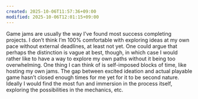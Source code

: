 ```yaml
---
created: 2025-10-06T11:57:36+09:00
modified: 2025-10-06T12:01:15+09:00
---
```


Game jams are usually the way I’ve found most success completing projects. I don’t think I’m 100% comfortable with exploring ideas at my own pace without external deadlines, at least not yet. One could argue that perhaps the distinction is vague at best, though, in which case I would rather like to have a way to explore my own paths without it being too overwhelming. One thing I can think of is self-imposed blocks of time, like hosting my own jams. The gap between excited ideation and actual playable game hasn’t closed enough times for me yet for it to be second nature. Ideally I would find the most fun and immersion in the process itself, exploring the possibilities in the mechanics, etc.
